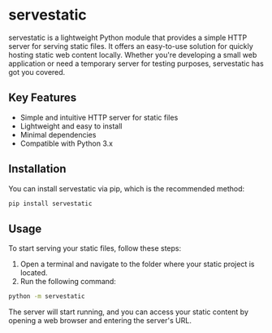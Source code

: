 # servestatic

servestatic is a lightweight Python module that provides a simple HTTP server for serving static files. It offers an easy-to-use solution for quickly hosting static web content locally. Whether you're developing a small web application or need a temporary server for testing purposes, servestatic has got you covered.

## Key Features
- Simple and intuitive HTTP server for static files
- Lightweight and easy to install
- Minimal dependencies
- Compatible with Python 3.x

## Installation
You can install servestatic via pip, which is the recommended method:

```bash
pip install servestatic
```

## Usage
To start serving your static files, follow these steps:

1. Open a terminal and navigate to the folder where your static project is located.
2. Run the following command:

```bash
python -m servestatic
```

The server will start running, and you can access your static content by opening a web browser and entering the server's URL.

